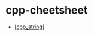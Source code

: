 # cpp-cheetsheet

- [[cpp_string]]

[//begin]: # "Autogenerated link references for markdown compatibility"
[cpp_string]: cpp_string.md "cpp_string"
[//end]: # "Autogenerated link references"
